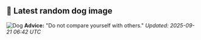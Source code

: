 ## 🐶 Latest random dog image
![Dog](https://images.dog.ceo/breeds/segugio-italian/n02090722_001.jpg)
**Advice:** "Do not compare yourself with others."
*Updated: 2025-09-21 06:42 UTC*
